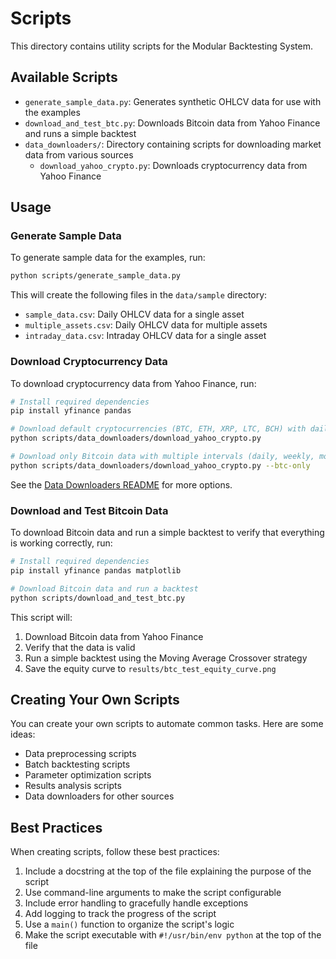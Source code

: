 # Scripts

This directory contains utility scripts for the Modular Backtesting System.

## Available Scripts

- `generate_sample_data.py`: Generates synthetic OHLCV data for use with the examples
- `download_and_test_btc.py`: Downloads Bitcoin data from Yahoo Finance and runs a simple backtest
- `data_downloaders/`: Directory containing scripts for downloading market data from various sources
  - `download_yahoo_crypto.py`: Downloads cryptocurrency data from Yahoo Finance

## Usage

### Generate Sample Data

To generate sample data for the examples, run:

```bash
python scripts/generate_sample_data.py
```

This will create the following files in the `data/sample` directory:

- `sample_data.csv`: Daily OHLCV data for a single asset
- `multiple_assets.csv`: Daily OHLCV data for multiple assets
- `intraday_data.csv`: Intraday OHLCV data for a single asset

### Download Cryptocurrency Data

To download cryptocurrency data from Yahoo Finance, run:

```bash
# Install required dependencies
pip install yfinance pandas

# Download default cryptocurrencies (BTC, ETH, XRP, LTC, BCH) with daily interval
python scripts/data_downloaders/download_yahoo_crypto.py

# Download only Bitcoin data with multiple intervals (daily, weekly, monthly)
python scripts/data_downloaders/download_yahoo_crypto.py --btc-only
```

See the [Data Downloaders README](data_downloaders/README.md) for more options.

### Download and Test Bitcoin Data

To download Bitcoin data and run a simple backtest to verify that everything is working correctly, run:

```bash
# Install required dependencies
pip install yfinance pandas matplotlib

# Download Bitcoin data and run a backtest
python scripts/download_and_test_btc.py
```

This script will:
1. Download Bitcoin data from Yahoo Finance
2. Verify that the data is valid
3. Run a simple backtest using the Moving Average Crossover strategy
4. Save the equity curve to `results/btc_test_equity_curve.png`

## Creating Your Own Scripts

You can create your own scripts to automate common tasks. Here are some ideas:

- Data preprocessing scripts
- Batch backtesting scripts
- Parameter optimization scripts
- Results analysis scripts
- Data downloaders for other sources

## Best Practices

When creating scripts, follow these best practices:

1. Include a docstring at the top of the file explaining the purpose of the script
2. Use command-line arguments to make the script configurable
3. Include error handling to gracefully handle exceptions
4. Add logging to track the progress of the script
5. Use a `main()` function to organize the script's logic
6. Make the script executable with `#!/usr/bin/env python` at the top of the file 